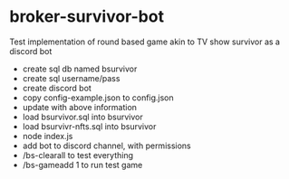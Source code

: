 # broker-survivor-bot

Test implementation of round based game akin to TV show survivor as a discord bot


- create sql db named bsurvivor
- create sql username/pass
- create discord bot
- copy config-example.json to config.json
- update with above information
- load bsurvivor.sql into bsurvivor
- load bsurvivr-nfts.sql into bsurvivor
- node index.js
- add bot to discord channel, with permissions
- /bs-clearall to test everything
- /bs-gameadd 1 to run test game

